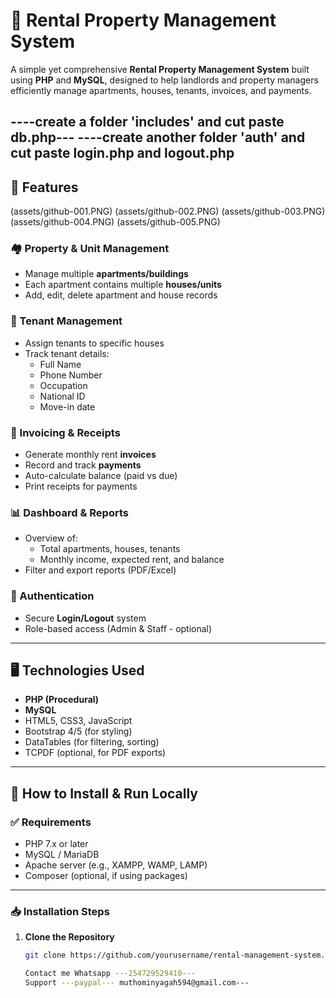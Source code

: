 # 🏢 Rental Property Management System

A simple yet comprehensive **Rental Property Management System** built using **PHP** and **MySQL**, designed to help landlords and property managers efficiently manage apartments, houses, tenants, invoices, and payments.

----create a folder 'includes' and cut paste db.php---
----create another folder 'auth' and cut paste login.php and logout.php
---

## 🔧 Features
(assets/github-001.PNG)
(assets/github-002.PNG)
(assets/github-003.PNG)
(assets/github-004.PNG)
(assets/github-005.PNG)

### 🏘️ Property & Unit Management
- Manage multiple **apartments/buildings**
- Each apartment contains multiple **houses/units**
- Add, edit, delete apartment and house records

### 👤 Tenant Management
- Assign tenants to specific houses
- Track tenant details:
  - Full Name
  - Phone Number
  - Occupation
  - National ID
  - Move-in date

### 📄 Invoicing & Receipts
- Generate monthly rent **invoices**
- Record and track **payments**
- Auto-calculate balance (paid vs due)
- Print receipts for payments

### 📊 Dashboard & Reports
- Overview of:
  - Total apartments, houses, tenants
  - Monthly income, expected rent, and balance
- Filter and export reports (PDF/Excel)

### 🔐 Authentication
- Secure **Login/Logout** system
- Role-based access (Admin & Staff - optional)

---

## 🖥️ Technologies Used

- **PHP (Procedural)**
- **MySQL**
- HTML5, CSS3, JavaScript
- Bootstrap 4/5 (for styling)
- DataTables (for filtering, sorting)
- TCPDF (optional, for PDF exports)

---

## 🚀 How to Install & Run Locally

### ✅ Requirements

- PHP 7.x or later
- MySQL / MariaDB
- Apache server (e.g., XAMPP, WAMP, LAMP)
- Composer (optional, if using packages)

---

### 📥 Installation Steps

1. **Clone the Repository**
   ```bash
   git clone https://github.com/yourusername/rental-management-system.

   Contact me Whatsapp ---254729529410---
   Support ---paypal--- muthominyagah594@gmail.com---
